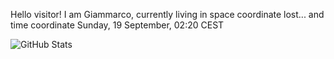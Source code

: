 Hello visitor! I am Giammarco, currently living in space coordinate lost... and time coordinate Sunday, 19 September, 02:20 CEST

![GitHub Stats](https://github-readme-stats.vercel.app/api?username=grcasanova)
